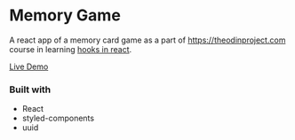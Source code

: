 # Memory Game

A react app of a memory card game as a part of https://theodinproject.com course in learning [hooks in react](https://www.theodinproject.com/paths/full-stack-javascript/courses/javascript#react-js).

[Live Demo](https://Rinaldy-Adin.github.io/cv-generator)

### Built with

-   React
-   styled-components
-   uuid
